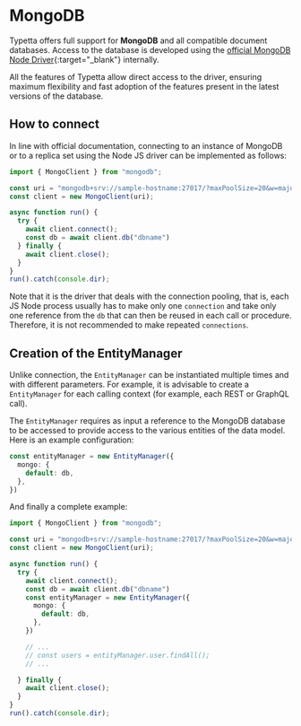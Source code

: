 # MongoDB

Typetta offers full support for **MongoDB** and all compatible document databases. Access to the database is developed using the [official MongoDB Node Driver](https://docs.mongodb.com/drivers/node/current/){:target="_blank"} internally.

All the features of Typetta allow direct access to the driver, ensuring maximum flexibility and fast adoption of the features present in the latest versions of the database.

## How to connect

In line with official documentation, connecting to an instance of MongoDB or to a replica set using the Node JS driver can be implemented as follows:

```typescript
import { MongoClient } from "mongodb";

const uri = "mongodb+srv://sample-hostname:27017/?maxPoolSize=20&w=majority";
const client = new MongoClient(uri);

async function run() {
  try {
    await client.connect();
    const db = await client.db("dbname")
  } finally {
    await client.close();
  }
}
run().catch(console.dir);
```

Note that it is the driver that deals with the connection pooling, that is, each JS Node process usually has to make only one ``connection`` and take only one reference from the ``db`` that can then be reused in each call or procedure. Therefore, it is not recommended to make repeated ``connections``.

## Creation of the EntityManager

Unlike connection, the ``EntityManager`` can be instantiated multiple times and with different parameters. For example, it is advisable to create a ``EntityManager`` for each calling context (for example, each REST or GraphQL call).

The ``EntityManager`` requires as input a reference to the MongoDB database to be accessed to provide access to the various entities of the data model. Here is an example configuration:

```typescript
const entityManager = new EntityManager({
  mongo: {
    default: db,
  },
})
```

And finally a complete example:

```typescript
import { MongoClient } from "mongodb";

const uri = "mongodb+srv://sample-hostname:27017/?maxPoolSize=20&w=majority";
const client = new MongoClient(uri);

async function run() {
  try {
    await client.connect();
    const db = await client.db("dbname")
    const entityManager = new EntityManager({
      mongo: {
        default: db,
      },
    })

    // ...
    // const users = entityManager.user.findAll();
    // ...

  } finally {
    await client.close();
  }
}
run().catch(console.dir);
```
